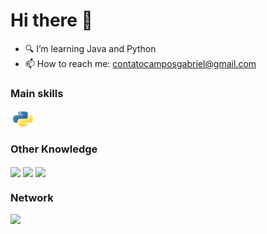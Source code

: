 # Hi there 👋

- 🔍 I’m learning Java and Python
- 📫 How to reach me: contatocamposgabriel@gmail.com

### Main skills
<div> 
  <img align="center" alt="Rafa-Python" height="30" width="40" src="https://raw.githubusercontent.com/devicons/devicon/master/icons/python/python-original.svg">

### Other Knowledge
<div> 
  <img 
align="center"src="https://camo.githubusercontent.com/4a7c0b29478c7038b8cf53c72b63a5ccfa2308a04555f339f465e00547713163/68747470733a2f2f696d672e736869656c64732e696f2f62616467652f6d6963726f736f6674253230617a7572652d3030383944363f7374796c653d666f722d7468652d6261646765266c6f676f3d6d6963726f736f66742d617a757265266c6f676f436f6c6f723d7768697465">
  <img align="center" src="https://img.shields.io/badge/Google_Cloud-4285F4?style=for-the-badge&logo=google-cloud&logoColor=white">
  <img align="center" src="https://img.shields.io/badge/MySQL-005C84?style=for-the-badge&logo=mysql&logoColor=white">

### Network
<div> 
  <a href="https://www.linkedin.com/in/gabrieldecampos/" target="_blank"><img src="https://img.shields.io/badge/-LinkedIn-%230077B5?style=for-the-badge&logo=linkedin&logoColor=white" target="_blank"></a> 
